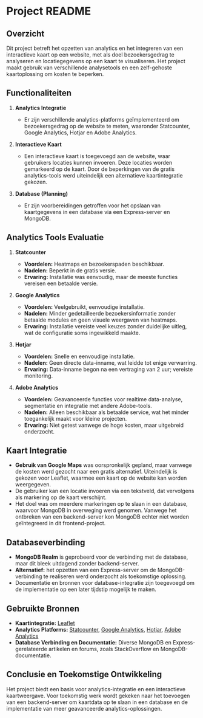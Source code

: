 # Project README

## Overzicht

Dit project betreft het opzetten van analytics en het integreren van een interactieve kaart op een website, met als doel bezoekersgedrag te analyseren en locatiegegevens op een kaart te visualiseren. Het project maakt gebruik van verschillende analysetools en een zelf-gehoste kaartoplossing om kosten te beperken.

## Functionaliteiten

1. **Analytics Integratie**
   - Er zijn verschillende analytics-platforms geïmplementeerd om bezoekersgedrag op de website te meten, waaronder Statcounter, Google Analytics, Hotjar en Adobe Analytics. 
   
2. **Interactieve Kaart**
   - Een interactieve kaart is toegevoegd aan de website, waar gebruikers locaties kunnen invoeren. Deze locaties worden gemarkeerd op de kaart. Door de beperkingen van de gratis analytics-tools werd uiteindelijk een alternatieve kaartintegratie gekozen.

3. **Database (Planning)**
   - Er zijn voorbereidingen getroffen voor het opslaan van kaartgegevens in een database via een Express-server en MongoDB. 

## Analytics Tools Evaluatie

1. **Statcounter**
   - **Voordelen:** Heatmaps en bezoekerspaden beschikbaar.
   - **Nadelen:** Beperkt in de gratis versie.
   - **Ervaring:** Installatie was eenvoudig, maar de meeste functies vereisen een betaalde versie.

2. **Google Analytics**
   - **Voordelen:** Veelgebruikt, eenvoudige installatie.
   - **Nadelen:** Minder gedetailleerde bezoekersinformatie zonder betaalde modules en geen visuele weergaven van heatmaps.
   - **Ervaring:** Installatie vereiste veel keuzes zonder duidelijke uitleg, wat de configuratie soms ingewikkeld maakte.

3. **Hotjar**
   - **Voordelen:** Snelle en eenvoudige installatie.
   - **Nadelen:** Geen directe data-inname, wat leidde tot enige verwarring.
   - **Ervaring:** Data-inname begon na een vertraging van 2 uur; vereiste monitoring.

4. **Adobe Analytics**
   - **Voordelen:** Geavanceerde functies voor realtime data-analyse, segmentatie en integratie met andere Adobe-tools.
   - **Nadelen:** Alleen beschikbaar als betaalde service, wat het minder toegankelijk maakt voor kleine projecten.
   - **Ervaring:** Niet getest vanwege de hoge kosten, maar uitgebreid onderzocht.

## Kaart Integratie

- **Gebruik van Google Maps** was oorspronkelijk gepland, maar vanwege de kosten werd gezocht naar een gratis alternatief. Uiteindelijk is gekozen voor Leaflet, waarmee een kaart op de website kan worden weergegeven.
- De gebruiker kan een locatie invoeren via een tekstveld, dat vervolgens als markering op de kaart verschijnt.
- Het doel was om meerdere markeringen op te slaan in een database, waarvoor MongoDB in overweging werd genomen. Vanwege het ontbreken van een backend-server kon MongoDB echter niet worden geïntegreerd in dit frontend-project.

## Databaseverbinding

- **MongoDB Realm** is geprobeerd voor de verbinding met de database, maar dit bleek uitdagend zonder backend-server.
- **Alternatief:** het opzetten van een Express-server om de MongoDB-verbinding te realiseren werd onderzocht als toekomstige oplossing.
- Documentatie en bronnen voor database-integratie zijn toegevoegd om de implementatie op een later tijdstip mogelijk te maken.

## Gebruikte Bronnen

- **Kaartintegratie:** [Leaflet](https://leafletjs.com/)
- **Analytics Platforms:** [Statcounter](https://statcounter.com/demo/summary/), [Google Analytics](https://marketingplatform.google.com/about/analytics/), [Hotjar](https://www.hotjar.com/), [Adobe Analytics](https://business.adobe.com/products/analytics/adobe-analytics.html)
- **Database Verbinding en Documentatie:** Diverse MongoDB en Express-gerelateerde artikelen en forums, zoals StackOverflow en MongoDB-documentatie.

## Conclusie en Toekomstige Ontwikkeling

Het project biedt een basis voor analytics-integratie en een interactieve kaartweergave. Voor toekomstig werk wordt gekeken naar het toevoegen van een backend-server om kaartdata op te slaan in een database en de implementatie van meer geavanceerde analytics-oplossingen.
